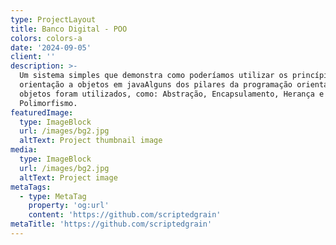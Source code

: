 ```yaml
---
type: ProjectLayout
title: Banco Digital - POO
colors: colors-a
date: '2024-09-05'
client: ''
description: >-
  Um sistema simples que demonstra como poderíamos utilizar os princípios da
  orientação a objetos em javaAlguns dos pilares da programação orientada a
  objetos foram utilizados, como: Abstração, Encapsulamento, Herança e
  Polimorfismo.
featuredImage:
  type: ImageBlock
  url: /images/bg2.jpg
  altText: Project thumbnail image
media:
  type: ImageBlock
  url: /images/bg2.jpg
  altText: Project image
metaTags:
  - type: MetaTag
    property: 'og:url'
    content: 'https://github.com/scriptedgrain'
metaTitle: 'https://github.com/scriptedgrain'
---
```

